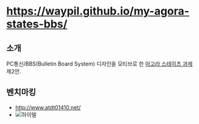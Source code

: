# https://waypil.github.io/my-agora-states-bbs/

## 소개
PC통신/BBS(Bulletin Board System) 디자인을 모티브로 한 [아고라 스테이츠 과제](https://github.com/waypil/fe-sprint-my-agora-states) 제2안.


## 벤치마킹
* http://www.atdt01410.net/
* ![하이텔](https://user-images.githubusercontent.com/65957855/225632342-53f1dc63-2f6c-4f70-9fa6-6151e500b077.png)
